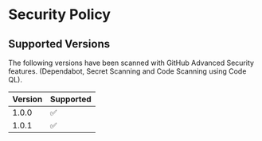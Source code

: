 # Security Policy

## Supported Versions

The following versions have been scanned with GitHub Advanced Security features. (Dependabot, Secret Scanning and Code Scanning using Code QL).

| Version | Supported          |
| ------- | ------------------ |
| 1.0.0   | :white_check_mark: |
| 1.0.1   | :white_check_mark: |
